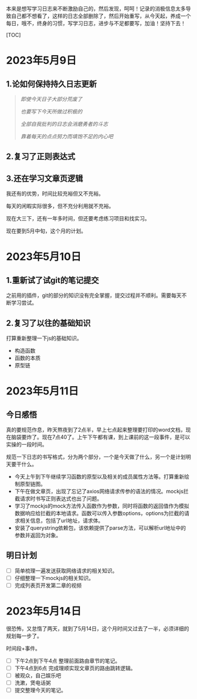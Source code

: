 本来是想写学习日志来不断激励自己的，然后发现，呵呵！记录的消极信息太多导致自己都不想看了，这样的日志全部删除了，然后开始重写，从今天起，养成一个每日，哦不，终身的习惯，写学习日志，进步与不足都要写，加油！坚持下去！

[TOC]



# 2023年5月9日

## 1.论如何保持持久日志更新

> $即使今天日子大部分荒废了$
>
> $也要写下今天所做过积极的$
>
> $全部自我批判的日志会消磨勇者的斗志$
>
> $靠着每天的点点努力而填饱不足的内心吧$

## 2.复习了正则表达式

## 3.还在学习文章页逻辑

我还有的优势，时间比较充裕但又不充裕。

每天的闲暇实际很多，但不充分利用就不充裕。

现在大三下，还有一年多时间，但还要考虑练习项目和找实习。

现在要到5月中旬，这个月的计划。

# 2023年5月10日

## 1.重新试了试git的笔记提交

之前用的插件，git的部分的知识没有完全掌握，提交过程并不顺利。需要每天不断学习尝试。

## 2.复习了以往的基础知识

打算重新整理一下js的基础知识。

* 构造函数
* 函数的本质
* 原型链

# 2023年5月11日

## 今日感悟

真的要规范作息，昨天熬夜到了2点半，早上七点起来整理要打印的word文档，现在脑袋要炸了。现在7点40了。上午下午都有课，到上课前的这一段事件，是可以实操的一段时间。

规范一下日志的书写格式，分为两个部分，一个是今天做了什么，另一个是计划明天要干什么。

* 今天上午到下午继续学习函数的原型以及相关的成员属性方法等。打算重新绘制原型链图。
* 下午在做文章页，出现了忘记了axios网络请求传参的语法的情况。mockjs拦截请求时书写正则表达式也出了问题。
* 学习了mockjs的mock方法传入函数作为参数，同时将函数的返回值作为模拟数据响应给拦截的本地请求。函数可以传入参数options，options为拦截的请求相关信息，包括了url地址，请求体。
* 安装了querystring依赖包，该依赖提供了parse方法，可以解析url地址中的参数并返回为对象。

## 明日计划

- [ ] 简单梳理一遍发送获取网络请求的相关知识。
- [ ] 仔细整理一下mockjs的相关知识。
- [ ] 完成列表页开发第二章的视频

# 2023年5月14日

很恐怖，又怠惰了两天，就到了5月14日，这个月时间又过去了一半，必须详细的规划每一步了。

时间段+事件。

- [ ] 下午2点到下午4点 整理前面路由章节的笔记。
- [ ] 下午4点到6点 完成理顺实现文章页的路由跳转逻辑。
- [ ] 被观众，自己娱乐吧
- [ ] 洗漱，煲电话粥
- [ ] 提交整理今天的笔记。
